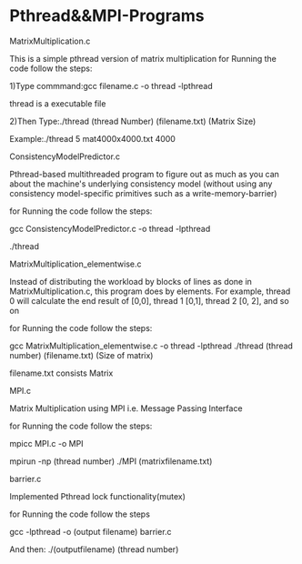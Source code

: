 # Pthread&&MPI-Programs
MatrixMultiplication.c


This is a simple pthread version of matrix multiplication
for Running the code follow the steps:


1)Type commmand:gcc filename.c -o thread -lpthread


thread is a executable file


2)Then Type:./thread (thread Number) (filename.txt) (Matrix Size)


Example:./thread 5 mat4000x4000.txt 4000

ConsistencyModelPredictor.c


Pthread-based multithreaded program to figure out as much as you can about the machine's underlying consistency model (without using any consistency model-specific primitives such as a write-memory-barrier)


for Running the code follow the steps:


gcc ConsistencyModelPredictor.c -o thread -lpthread


./thread


MatrixMultiplication_elementwise.c


Instead of distributing the workload by blocks of lines as done in MatrixMultiplication.c, this program does by elements. For example, thread 0 will calculate the end result of [0,0], thread 1 [0,1], thread 2 [0, 2], and so on


for Running the code follow the steps:


gcc MatrixMultiplication_elementwise.c -o thread -lpthread
./thread (thread number) (filename.txt) (Size of matrix)


filename.txt consists Matrix



MPI.c

Matrix Multiplication using MPI i.e. Message Passing Interface 




for Running the code follow the steps:


mpicc MPI.c -o MPI


mpirun -np (thread number) ./MPI (matrixfilename.txt)


barrier.c

Implemented Pthread lock functionality(mutex)


for Running the code follow the steps


gcc -lpthread -o (output filename) barrier.c


And then: ./(outputfilename) (thread number)




